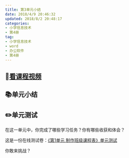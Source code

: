 ```yaml
---
title: 第3单元小结
date: 2018/4/9 20:46:32
updated: 2018/8/2 20:48:17
categories:
- 小学信息技术
- 第4册
tag: 
- 小学信息技术
- word
- 办公软件
- 第4册
---
```

## :cinema:[看课程视频](https://itdamo.ke.qq.com/)

##  :books:单元小结


##  :pencil2:单元测试
在这一单元中，你完成了哪些学习任务？你有哪些收获和体会？

这是一份在线测试卷：[《第1单元 制作班级课程表》单元测试](https://ks.wjx.top/jq/21678113.aspx)

你敢来挑战？
